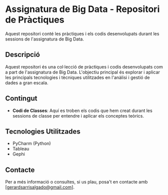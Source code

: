 # Assignatura de Big Data - Repositori de Pràctiques

Aquest repositori conté les pràctiques i els codis desenvolupats durant les sessions de l'assignatura de Big Data.

## Descripció

Aquest repositori és una col·lecció de pràctiques i codis desenvolupats com a part de l'assignatura de Big Data. L'objectiu principal és explorar i aplicar les principals tecnologies i tècniques utilitzades en l'anàlisi i gestió de dades a gran escala.

## Contingut
  
- **Codi de Classes**: Aquí es troben els codis que hem creat durant les sessions de classe per entendre i aplicar els conceptes teòrics.

## Tecnologies Utilitzades

- PyCharm (Python)
- Tableau
- Gephi

## Contacte

Per a més informació o consultes, si us plau, posa't en contacte amb [gerardsarrisalgado@gmail.com].
